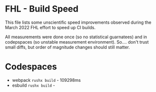 # FHL - Build Speed

This file lists some unscientific speed improvements observed during the March 2022 FHL effort to speed up CI builds.

All measurements were done once (so no statistical guarnatees) and in codepspaces (so unstable measurement environment).
So.... don't trust small diffs, but order of magnitude changes should still matter.

# Codespaces

- webpack `rushx build` - 109298ms
- esbuild `rushx build` -
